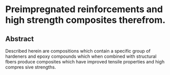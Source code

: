 # Preimpregnated reinforcements and high strength composites therefrom.

## Abstract
Described herein are compositions which contain a specific group of hardeners and epoxy compounds which when combined with structural fbers produce composites which have improved tensile properties and high compres sive strengths.